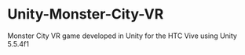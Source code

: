 # Unity-Monster-City-VR
Monster City VR game developed in Unity for the HTC Vive using Unity 5.5.4f1
